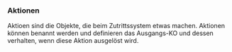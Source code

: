 ﻿### Aktionen

Aktioen sind die Objekte, die beim Zutrittssystem etwas machen. Aktionen können benannt werden und definieren das Ausgangs-KO und dessen verhalten, wenn diese Aktion ausgelöst wird.

